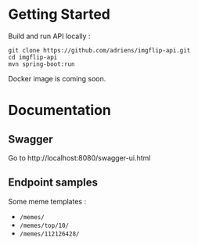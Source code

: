 # Getting Started

Build and run API locally :

```
git clone https://github.com/adriens/imgflip-api.git
cd imgflip-api
mvn spring-boot:run
```
Docker image is coming soon.

# Documentation

## Swagger

Go to http://localhost:8080/swagger-ui.html

## Endpoint samples

Some meme templates :

- `/memes/`
- `/memes/top/10/`
- `/memes/112126428/`
